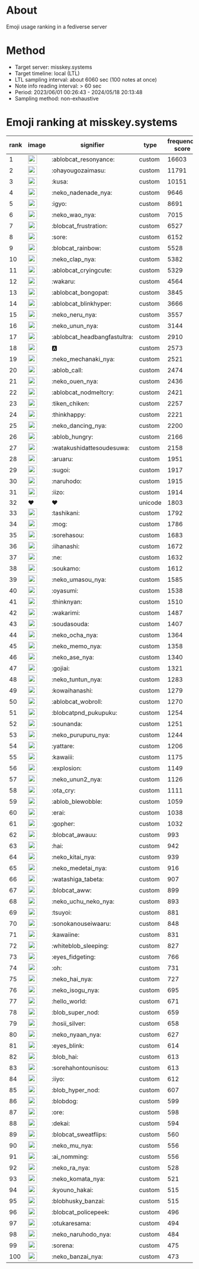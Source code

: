 # About
Emoji usage ranking in a fediverse server

# Method
- Target server: misskey.systems
- Target timeline: local (LTL)
- LTL sampling interval: about 6060 sec (100 notes at once)
- Note info reading interval: > 60 sec
- Period: 2023/06/01 00:26:43 - 2024/05/18 20:13:48 
- Sampling method: non-exhaustive

# Emoji ranking at misskey.systems

|rank|image|signifier|type|frequency score|
|----|----|----|----|----|
|1|<img height="24" src="https://misskey.systems/emoji/ablobcat_resonyance.webp">|:ablobcat_resonyance:|custom|16603|
|2|<img height="24" src="https://misskey.systems/emoji/ohayougozaimasu.webp">|:ohayougozaimasu:|custom|11791|
|3|<img height="24" src="https://misskey.systems/emoji/kusa.webp">|:kusa:|custom|10151|
|4|<img height="24" src="https://misskey.systems/emoji/neko_nadenade_nya.webp">|:neko_nadenade_nya:|custom|9646|
|5|<img height="24" src="https://misskey.systems/emoji/igyo.webp">|:igyo:|custom|8691|
|6|<img height="24" src="https://misskey.systems/emoji/neko_wao_nya.webp">|:neko_wao_nya:|custom|7015|
|7|<img height="24" src="https://misskey.systems/emoji/blobcat_frustration.webp">|:blobcat_frustration:|custom|6527|
|8|<img height="24" src="https://misskey.systems/emoji/sore.webp">|:sore:|custom|6152|
|9|<img height="24" src="https://misskey.systems/emoji/blobcat_rainbow.webp">|:blobcat_rainbow:|custom|5528|
|10|<img height="24" src="https://misskey.systems/emoji/neko_clap_nya.webp">|:neko_clap_nya:|custom|5382|
|11|<img height="24" src="https://misskey.systems/emoji/ablobcat_cryingcute.webp">|:ablobcat_cryingcute:|custom|5329|
|12|<img height="24" src="https://misskey.systems/emoji/wakaru.webp">|:wakaru:|custom|4564|
|13|<img height="24" src="https://misskey.systems/emoji/ablobcat_bongopat.webp">|:ablobcat_bongopat:|custom|3845|
|14|<img height="24" src="https://misskey.systems/emoji/ablobcat_blinkhyper.webp">|:ablobcat_blinkhyper:|custom|3666|
|15|<img height="24" src="https://misskey.systems/emoji/neko_neru_nya.webp">|:neko_neru_nya:|custom|3557|
|16|<img height="24" src="https://misskey.systems/emoji/neko_unun_nya.webp">|:neko_unun_nya:|custom|3144|
|17|<img height="24" src="https://misskey.systems/emoji/ablobcat_headbangfastultra.webp">|:ablobcat_headbangfastultra:|custom|2910|
|18|<img height="24" src="https://misskey.systems/emoji/a.webp">|:a:|custom|2573|
|19|<img height="24" src="https://misskey.systems/emoji/neko_mechanaki_nya.webp">|:neko_mechanaki_nya:|custom|2521|
|20|<img height="24" src="https://misskey.systems/emoji/ablob_call.webp">|:ablob_call:|custom|2474|
|21|<img height="24" src="https://misskey.systems/emoji/neko_ouen_nya.webp">|:neko_ouen_nya:|custom|2436|
|22|<img height="24" src="https://misskey.systems/emoji/ablobcat_nodmeltcry.webp">|:ablobcat_nodmeltcry:|custom|2421|
|23|<img height="24" src="https://misskey.systems/emoji/tiken_chiken.webp">|:tiken_chiken:|custom|2257|
|24|<img height="24" src="https://misskey.systems/emoji/thinkhappy.webp">|:thinkhappy:|custom|2221|
|25|<img height="24" src="https://misskey.systems/emoji/neko_dancing_nya.webp">|:neko_dancing_nya:|custom|2200|
|26|<img height="24" src="https://misskey.systems/emoji/ablob_hungry.webp">|:ablob_hungry:|custom|2166|
|27|<img height="24" src="https://misskey.systems/emoji/watakushidattesoudesuwa.webp">|:watakushidattesoudesuwa:|custom|2158|
|28|<img height="24" src="https://misskey.systems/emoji/aruaru.webp">|:aruaru:|custom|1951|
|29|<img height="24" src="https://misskey.systems/emoji/sugoi.webp">|:sugoi:|custom|1917|
|30|<img height="24" src="https://misskey.systems/emoji/naruhodo.webp">|:naruhodo:|custom|1915|
|31|<img height="24" src="https://misskey.systems/emoji/iizo.webp">|:iizo:|custom|1914|
|32|❤|❤|unicode|1803|
|33|<img height="24" src="https://misskey.systems/emoji/tashikani.webp">|:tashikani:|custom|1792|
|34|<img height="24" src="https://misskey.systems/emoji/mog.webp">|:mog:|custom|1786|
|35|<img height="24" src="https://misskey.systems/emoji/sorehasou.webp">|:sorehasou:|custom|1683|
|36|<img height="24" src="https://misskey.systems/emoji/iihanashi.webp">|:iihanashi:|custom|1672|
|37|<img height="24" src="https://misskey.systems/emoji/ne.webp">|:ne:|custom|1632|
|38|<img height="24" src="https://misskey.systems/emoji/soukamo.webp">|:soukamo:|custom|1612|
|39|<img height="24" src="https://misskey.systems/emoji/neko_umasou_nya.webp">|:neko_umasou_nya:|custom|1585|
|40|<img height="24" src="https://misskey.systems/emoji/oyasumi.webp">|:oyasumi:|custom|1538|
|41|<img height="24" src="https://misskey.systems/emoji/thinknyan.webp">|:thinknyan:|custom|1510|
|42|<img height="24" src="https://misskey.systems/emoji/wakarimi.webp">|:wakarimi:|custom|1487|
|43|<img height="24" src="https://misskey.systems/emoji/soudasouda.webp">|:soudasouda:|custom|1407|
|44|<img height="24" src="https://misskey.systems/emoji/neko_ocha_nya.webp">|:neko_ocha_nya:|custom|1364|
|45|<img height="24" src="https://misskey.systems/emoji/neko_memo_nya.webp">|:neko_memo_nya:|custom|1358|
|46|<img height="24" src="https://misskey.systems/emoji/neko_ase_nya.webp">|:neko_ase_nya:|custom|1340|
|47|<img height="24" src="https://misskey.systems/emoji/gojiai.webp">|:gojiai:|custom|1321|
|48|<img height="24" src="https://misskey.systems/emoji/neko_tuntun_nya.webp">|:neko_tuntun_nya:|custom|1283|
|49|<img height="24" src="https://misskey.systems/emoji/kowaihanashi.webp">|:kowaihanashi:|custom|1279|
|50|<img height="24" src="https://misskey.systems/emoji/ablobcat_wobroll.webp">|:ablobcat_wobroll:|custom|1270|
|51|<img height="24" src="https://misskey.systems/emoji/blobcatpnd_pukupuku.webp">|:blobcatpnd_pukupuku:|custom|1254|
|52|<img height="24" src="https://misskey.systems/emoji/sounanda.webp">|:sounanda:|custom|1251|
|53|<img height="24" src="https://misskey.systems/emoji/neko_purupuru_nya.webp">|:neko_purupuru_nya:|custom|1244|
|54|<img height="24" src="https://misskey.systems/emoji/yattare.webp">|:yattare:|custom|1206|
|55|<img height="24" src="https://misskey.systems/emoji/kawaiii.webp">|:kawaiii:|custom|1175|
|56|<img height="24" src="https://misskey.systems/emoji/explosion.webp">|:explosion:|custom|1149|
|57|<img height="24" src="https://misskey.systems/emoji/neko_unun2_nya.webp">|:neko_unun2_nya:|custom|1126|
|58|<img height="24" src="https://misskey.systems/emoji/ota_cry.webp">|:ota_cry:|custom|1111|
|59|<img height="24" src="https://misskey.systems/emoji/ablob_blewobble.webp">|:ablob_blewobble:|custom|1059|
|60|<img height="24" src="https://misskey.systems/emoji/erai.webp">|:erai:|custom|1038|
|61|<img height="24" src="https://misskey.systems/emoji/gopher.webp">|:gopher:|custom|1032|
|62|<img height="24" src="https://misskey.systems/emoji/blobcat_awauu.webp">|:blobcat_awauu:|custom|993|
|63|<img height="24" src="https://misskey.systems/emoji/hai.webp">|:hai:|custom|942|
|64|<img height="24" src="https://misskey.systems/emoji/neko_kitai_nya.webp">|:neko_kitai_nya:|custom|939|
|65|<img height="24" src="https://misskey.systems/emoji/neko_medetai_nya.webp">|:neko_medetai_nya:|custom|916|
|66|<img height="24" src="https://misskey.systems/emoji/watashiga_tabeta.webp">|:watashiga_tabeta:|custom|907|
|67|<img height="24" src="https://misskey.systems/emoji/blobcat_aww.webp">|:blobcat_aww:|custom|899|
|68|<img height="24" src="https://misskey.systems/emoji/neko_uchu_neko_nya.webp">|:neko_uchu_neko_nya:|custom|893|
|69|<img height="24" src="https://misskey.systems/emoji/tsuyoi.webp">|:tsuyoi:|custom|881|
|70|<img height="24" src="https://misskey.systems/emoji/sonokanouseiwaaru.webp">|:sonokanouseiwaaru:|custom|848|
|71|<img height="24" src="https://misskey.systems/emoji/kawaiine.webp">|:kawaiine:|custom|831|
|72|<img height="24" src="https://misskey.systems/emoji/whiteblob_sleeping.webp">|:whiteblob_sleeping:|custom|827|
|73|<img height="24" src="https://misskey.systems/emoji/eyes_fidgeting.webp">|:eyes_fidgeting:|custom|766|
|74|<img height="24" src="https://misskey.systems/emoji/oh.webp">|:oh:|custom|731|
|75|<img height="24" src="https://misskey.systems/emoji/neko_hai_nya.webp">|:neko_hai_nya:|custom|727|
|76|<img height="24" src="https://misskey.systems/emoji/neko_isogu_nya.webp">|:neko_isogu_nya:|custom|695|
|77|<img height="24" src="https://misskey.systems/emoji/hello_world.webp">|:hello_world:|custom|671|
|78|<img height="24" src="https://misskey.systems/emoji/blob_super_nod.webp">|:blob_super_nod:|custom|659|
|79|<img height="24" src="https://misskey.systems/emoji/hosii_silver.webp">|:hosii_silver:|custom|658|
|80|<img height="24" src="https://misskey.systems/emoji/neko_nyaan_nya.webp">|:neko_nyaan_nya:|custom|627|
|81|<img height="24" src="https://misskey.systems/emoji/eyes_blink.webp">|:eyes_blink:|custom|614|
|82|<img height="24" src="https://misskey.systems/emoji/blob_hai.webp">|:blob_hai:|custom|613|
|83|<img height="24" src="https://misskey.systems/emoji/sorehahontounisou.webp">|:sorehahontounisou:|custom|613|
|84|<img height="24" src="https://misskey.systems/emoji/iiyo.webp">|:iiyo:|custom|612|
|85|<img height="24" src="https://misskey.systems/emoji/blob_hyper_nod.webp">|:blob_hyper_nod:|custom|607|
|86|<img height="24" src="https://misskey.systems/emoji/blobdog.webp">|:blobdog:|custom|599|
|87|<img height="24" src="https://misskey.systems/emoji/ore.webp">|:ore:|custom|598|
|88|<img height="24" src="https://misskey.systems/emoji/dekai.webp">|:dekai:|custom|594|
|89|<img height="24" src="https://misskey.systems/emoji/blobcat_sweatflips.webp">|:blobcat_sweatflips:|custom|560|
|90|<img height="24" src="https://misskey.systems/emoji/neko_mu_nya.webp">|:neko_mu_nya:|custom|556|
|91|<img height="24" src="https://misskey.systems/emoji/ai_nomming.webp">|:ai_nomming:|custom|556|
|92|<img height="24" src="https://misskey.systems/emoji/neko_ra_nya.webp">|:neko_ra_nya:|custom|528|
|93|<img height="24" src="https://misskey.systems/emoji/neko_komata_nya.webp">|:neko_komata_nya:|custom|521|
|94|<img height="24" src="https://misskey.systems/emoji/kyouno_hakai.webp">|:kyouno_hakai:|custom|515|
|95|<img height="24" src="https://misskey.systems/emoji/blobhusky_banzai.webp">|:blobhusky_banzai:|custom|515|
|96|<img height="24" src="https://misskey.systems/emoji/blobcat_policepeek.webp">|:blobcat_policepeek:|custom|496|
|97|<img height="24" src="https://misskey.systems/emoji/otukaresama.webp">|:otukaresama:|custom|494|
|98|<img height="24" src="https://misskey.systems/emoji/neko_naruhodo_nya.webp">|:neko_naruhodo_nya:|custom|484|
|99|<img height="24" src="https://misskey.systems/emoji/sorena.webp">|:sorena:|custom|475|
|100|<img height="24" src="https://misskey.systems/emoji/neko_banzai_nya.webp">|:neko_banzai_nya:|custom|473|
